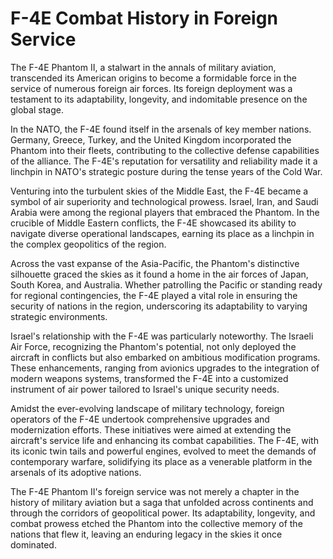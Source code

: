 # F-4E Combat History in Foreign Service

The F-4E Phantom II, a stalwart in the annals of military aviation, transcended its American origins
to become a formidable force in the service of numerous foreign air forces. Its foreign deployment
was a testament to its adaptability, longevity, and indomitable presence on the global stage.

In the NATO, the F-4E found itself in the arsenals of key member nations. Germany, Greece,
Turkey, and the United Kingdom incorporated the Phantom into their fleets, contributing to the
collective defense capabilities of the alliance. The F-4E's reputation for versatility and
reliability made it a linchpin in NATO's strategic posture during the tense years of the Cold War.

Venturing into the turbulent skies of the Middle East, the F-4E became a symbol of air superiority
and technological prowess. Israel, Iran, and Saudi Arabia were among the regional players that
embraced the Phantom. In the crucible of Middle Eastern conflicts, the F-4E showcased its ability to
navigate diverse operational landscapes, earning its place as a linchpin in the complex geopolitics
of the region.

Across the vast expanse of the Asia-Pacific, the Phantom's distinctive silhouette graced the skies
as it found a home in the air forces of Japan, South Korea, and Australia. Whether patrolling the
Pacific or standing ready for regional contingencies, the F-4E played a vital role in ensuring the
security of nations in the region, underscoring its adaptability to varying strategic environments.

Israel's relationship with the F-4E was particularly noteworthy. The Israeli Air Force, recognizing
the Phantom's potential, not only deployed the aircraft in conflicts but also embarked on ambitious
modification programs. These enhancements, ranging from avionics upgrades to the integration of
modern weapons systems, transformed the F-4E into a customized instrument of air power tailored to
Israel's unique security needs.

Amidst the ever-evolving landscape of military technology, foreign operators of the F-4E undertook
comprehensive upgrades and modernization efforts. These initiatives were aimed at extending the
aircraft's service life and enhancing its combat capabilities. The F-4E, with its iconic twin tails
and powerful engines, evolved to meet the demands of contemporary warfare, solidifying its place as
a venerable platform in the arsenals of its adoptive nations.

The F-4E Phantom II's foreign service was not merely a chapter in the history of military aviation
but a saga that unfolded across continents and through the corridors of geopolitical power. Its
adaptability, longevity, and combat prowess etched the Phantom into the collective memory of the
nations that flew it, leaving an enduring legacy in the skies it once dominated.

